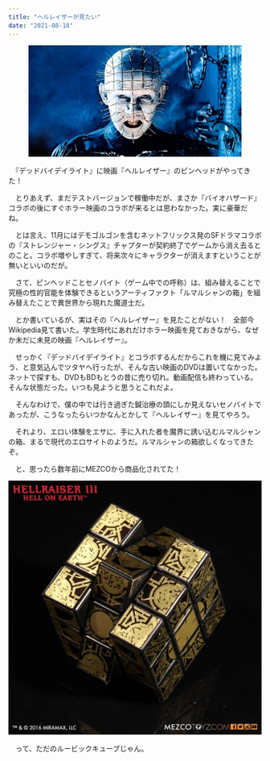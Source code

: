 ```yaml
---
title: "ヘルレイザーが見たい"
date: "2021-08-18"
---
```


<figure>

![](assets/n299678d1f818_4144481d18f1960e70d18d12496f2db7.jpg)

</figure>

　『デッドバイデイライト』に映画『ヘルレイザー』のピンヘッドがやってきた！

　とりあえず、まだテストバージョンで稼働中だが、まさか『バイオハザード』コラボの後にすぐホラー映画のコラボが来るとは思わなかった。実に豪華だね。

　とは言え、11月にはデモゴルゴンを含むネットフリックス発のSFドラマコラボの『ストレンジャー・シングス』チャプターが契約終了でゲームから消え去るとのこと。コラボ増やしすぎて、将来次々にキャラクターが消えますということが無いといいのだが。

　さて、ピンヘッドことセノバイト（ゲーム中での呼称）は、組み替えることで究極の性的官能を体験できるというアーティファクト「ルマルシャンの箱」を組み替えたことで異世界から現れた魔道士だ。

　とか書いているが、実はその『ヘルレイザー』を見たことがない！　全部今Wikipedia見て書いた。学生時代にあれだけホラー映画を見ておきながら、なぜか未だに未見の映画『ヘルレイザー』。

　せっかく『デッドバイデイライト』とコラボするんだからこれを機に見てみよう、と意気込んでツタヤへ行ったが、そんな古い映画のDVDは置いてなかった。ネットで探すも、DVDもBDもとうの昔に売り切れ。動画配信も終わっている。そんな状態だった。いつも見ようと思うとこれだよ。

　そんなわけで、僕の中では行き過ぎた鍼治療の頭にしか見えないセノバイトであったが、こうなったらいつかなんとかして『ヘルレイザー』を見てやろう。

　それより、エロい体験をエサに、手に入れた者を魔界に誘い込むルマルシャンの箱、まるで現代のエロサイトのようだ。ルマルシャンの箱欲しくなってきたぞ。

　と、思ったら数年前にMEZCOから商品化されてた！

![画像1](assets/n299678d1f818_picture_pc_d78ec8ebc37381d4f5c8cc121f5bb2fd.jpg)

　って、ただのルービックキューブじゃん。
